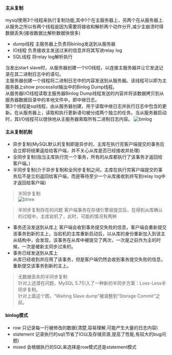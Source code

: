 #### 主从复制
mysql使用3个线程来执行复制功能,其中1个在主服务器上，另两个在从服务器上.  
从服务之所以有两个线程是因为需要将接收和解析两个动作分开,减少主崩溃时得数据丢失(接收数据比解析数据快很多)
+ dump线程 主服务器上负责将binlog发送到从服务器
+ IO线程   负责接收主发送过来的信息并将其写进relay log
+ SQL线程  将relay log解析执行


当发出start slave时，从服务器创建一个I/O线程，以连接主服务器并让它发送记录在其二进制日志中的语句。  
主服务器创建一个线程将二进制日志中的内容发送到从服务器。该线程可以即为主服务器上show processlist输出中的Binlog Dump线程。  
从服务器I/O线程读取主服务器Binlog Dump线程发送的内容并将该数据拷贝到从服务器数据目录中的本地文件中，即中继日志。  
第3个线程是sql线程，由从服务器创建，用于读取中继日志并执行日志中包含的更新。在从服务器上，读取和执行更新语句被分成两个独立的任务。当从服务器启动时，其I/O线程可以很快地从主服务器索取所有二进制日志内容。
![binlog](https://github.com/tinysKai/Note/blob/master/image/article/2018/0709//binlog.JPG)


#### 主从复制机制
+ 异步复制(MySQL默认的复制即是异步的，主库在执行完客户端提交的事务后会立即将结果返给给客户端，并不关心从库是否已经接收并处理)
+ 全同步复制(指当主库执行完一个事务，所有的从库都执行了该事务才返回给客户端。)
+ 半同步复制(介于异步复制和全同步复制之间，主库在执行完客户端提交的事务后不是立刻返回给客户端，而是等待至少一个从库接收到并写到relay log中才返回给客户端)  

>半同步复制  
![btree](https://github.com/tinysKai/Note/blob/master/image/article/2018/0709//replication.jpg)
  
>半同步复制存在的问题
客户端事务在存储引擎层提交后，在得到从库确认的过程中，主库宕机了，此时，可能的情况有两种

 + 事务还没发送到从库上
     客户端会收到事务提交失败的信息，客户端会重新提交该事务到新的主上，当宕机的主库重新启动后，以从库的身份重新加入到该主从结构中，会发现，该事务在从库中被提交了两次，一次是之前作为主的时候，一次是被新主同步过来的。
+ 事务已经发送到从库上  
     从库已经收到并应用了该事务，但是客户端仍然会收到事务提交失败的信息，重新提交该事务到新的主上。
  

>无数据丢失的半同步复制  
针对上述潜在问题，MySQL 5.7引入了一种新的半同步方案：Loss-Less半同步复制。  
针对上面这个图，“Waiting Slave dump”被调整到“Storage Commit”之前。


#### binlog模式
+ row 只记录每一行被修改的数据(清楚,容易理解,可能产生大量的日志内容)
+ statement 记录执行的sql(节省了IO以及存储资源,提高了性能,有较大的bug问题)
+ mixed 会根据执行的SQL来选择是row模式还是statement模式